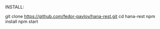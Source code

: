 INSTALL:

git clone https://github.com/fedor-pavlov/hana-rest.git
cd hana-rest
npm install
npm start
